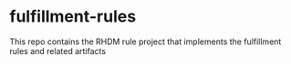 # fulfillment-rules

This repo contains the RHDM rule project that implements the fulfillment rules and related artifacts